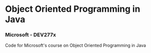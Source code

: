 # Object Oriented Programming in Java
### Microsoft - DEV277x

Code for Microsoft's course on Object Oriented Programming in Java
